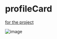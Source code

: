 # profileCard

[for the project](https://birkan-dogan.github.io/profileCard/)

![image](https://user-images.githubusercontent.com/101419153/166919022-fe1f8e79-69ba-49e7-98d9-f62874b62a55.png)
